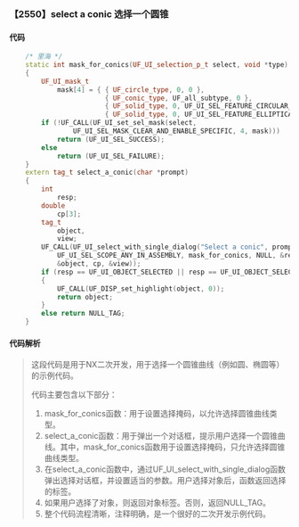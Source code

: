 ### 【2550】select a conic 选择一个圆锥

#### 代码

```cpp
    /* 里海 */  
    static int mask_for_conics(UF_UI_selection_p_t select, void *type)  
    {  
        UF_UI_mask_t  
            mask[4] = { { UF_circle_type, 0, 0 },  
                        { UF_conic_type, UF_all_subtype, 0 },  
                        { UF_solid_type, 0, UF_UI_SEL_FEATURE_CIRCULAR_EDGE },  
                        { UF_solid_type, 0, UF_UI_SEL_FEATURE_ELLIPTICAL_EDGE } };  
        if (!UF_CALL(UF_UI_set_sel_mask(select,  
                UF_UI_SEL_MASK_CLEAR_AND_ENABLE_SPECIFIC, 4, mask)))  
            return (UF_UI_SEL_SUCCESS);  
        else  
            return (UF_UI_SEL_FAILURE);  
    }  
    extern tag_t select_a_conic(char *prompt)  
    {  
        int  
            resp;  
        double  
            cp[3];  
        tag_t  
            object,  
            view;  
        UF_CALL(UF_UI_select_with_single_dialog("Select a conic", prompt,  
            UF_UI_SEL_SCOPE_ANY_IN_ASSEMBLY, mask_for_conics, NULL, &resp,  
            &object, cp, &view));  
        if (resp == UF_UI_OBJECT_SELECTED || resp == UF_UI_OBJECT_SELECTED_BY_NAME)  
        {  
            UF_CALL(UF_DISP_set_highlight(object, 0));  
            return object;  
        }  
        else return NULL_TAG;  
    }

```

#### 代码解析

> 这段代码是用于NX二次开发，用于选择一个圆锥曲线（例如圆、椭圆等）的示例代码。
>
> 代码主要包含以下部分：
>
> 1. mask_for_conics函数：用于设置选择掩码，以允许选择圆锥曲线类型。
> 2. select_a_conic函数：用于弹出一个对话框，提示用户选择一个圆锥曲线。其中，mask_for_conics函数用于设置选择掩码，只允许选择圆锥曲线类型。
> 3. 在select_a_conic函数中，通过UF_UI_select_with_single_dialog函数弹出选择对话框，并设置适当的参数。用户选择对象后，函数返回选择的标签。
> 4. 如果用户选择了对象，则返回对象标签。否则，返回NULL_TAG。
> 5. 整个代码流程清晰，注释明确，是一个很好的二次开发示例代码。
>
